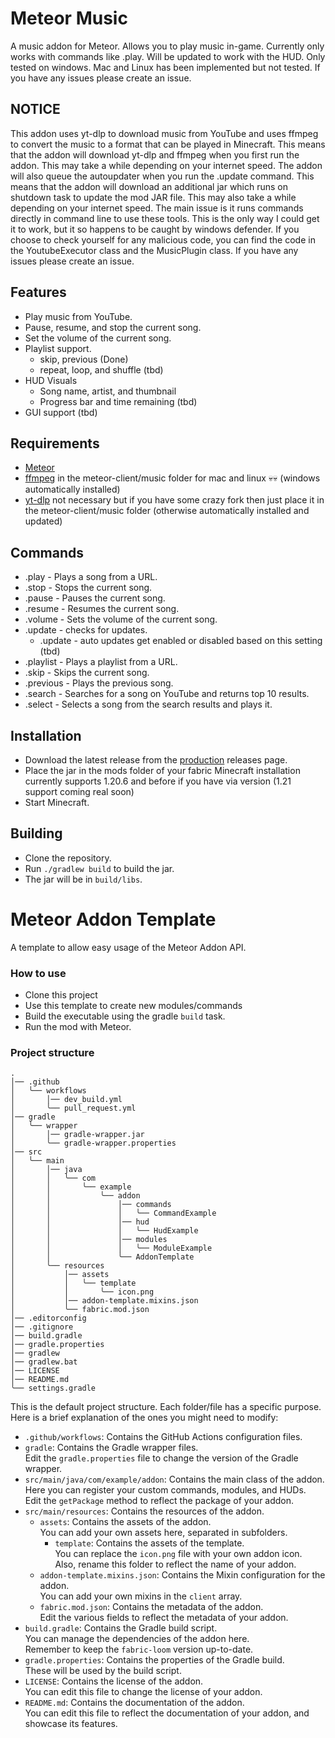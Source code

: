 # Meteor Music
A music addon for Meteor. Allows you to play music in-game.
Currently only works with commands like .play. Will be updated to work with the HUD.
Only tested on windows. Mac and Linux has been implemented but not tested. If you have any issues please create an issue.

## NOTICE
This addon uses yt-dlp to download music from YouTube and uses ffmpeg to convert the music to a format that can be played in Minecraft. 
This means that the addon will download yt-dlp and ffmpeg when you first run the addon. This may take a while depending on your internet speed.
The addon will also queue the autoupdater when you run the .update command.
This means that the addon will download an additional jar which runs on shutdown task to update the mod JAR file.
This may also take a while depending on your internet speed. 
The main issue is it runs commands directly in command line to use these tools. 
This is the only way I could get it to work, but it so happens to be caught by windows defender.
If you choose to check yourself for any malicious code, you can find the code in the YoutubeExecutor class and the MusicPlugin class.
If you have any issues please create an issue.
## Features
- Play music from YouTube.
- Pause, resume, and stop the current song.
- Set the volume of the current song.
- Playlist support.
  - skip, previous (Done)
  - repeat, loop, and shuffle (tbd)
- HUD Visuals
    - Song name, artist, and thumbnail
    - Progress bar and time remaining (tbd)
- GUI support (tbd)

## Requirements
- [Meteor](https://meteorclient.com/)
- [ffmpeg](https://ffmpeg.org//) in the meteor-client/music folder for mac and linux 💀💀 (windows automatically installed)
- [yt-dlp](https://github.com/yt-dlp/yt-dlp) not necessary but if you have some crazy fork then just place it in the meteor-client/music folder (otherwise automatically installed and updated)
## Commands
- .play <url> - Plays a song from a URL.
- .stop - Stops the current song.
- .pause - Pauses the current song.
- .resume - Resumes the current song.
- .volume <volume> - Sets the volume of the current song.
- .update - checks for updates.
  - .update <boolean> - auto updates get enabled or disabled based on this setting (tbd)
- .playlist <url> - Plays a playlist from a URL.
- .skip - Skips the current song.
- .previous - Plays the previous song.
- .search <query> - Searches for a song on YouTube and returns top 10 results.
- .select <index> - Selects a song from the search results and plays it.

## Installation
- Download the latest release from the [production](https://github.com/DevMello/MeteorMusic/releases/tag/production) releases page.
- Place the jar in the mods folder of your fabric Minecraft installation currently supports 1.20.6 and before if you have via version (1.21 support coming real soon)
- Start Minecraft.

## Building
- Clone the repository.
- Run `./gradlew build` to build the jar.
- The jar will be in `build/libs`.

# Meteor Addon Template

A template to allow easy usage of the Meteor Addon API.

### How to use

- Clone this project
- Use this template to create new modules/commands
- Build the executable using the gradle `build` task.
- Run the mod with Meteor.

### Project structure

```text
.
│── .github
│   ╰── workflows
│       │── dev_build.yml
│       ╰── pull_request.yml
│── gradle
│   ╰── wrapper
│       │── gradle-wrapper.jar
│       ╰── gradle-wrapper.properties
│── src
│   ╰── main
│       │── java
│       │   ╰── com
│       │       ╰── example
│       │           ╰── addon
│       │               │── commands
│       │               │   ╰── CommandExample
│       │               │── hud
│       │               │   ╰── HudExample
│       │               │── modules
│       │               │   ╰── ModuleExample
│       │               ╰── AddonTemplate
│       ╰── resources
│           │── assets
│           │   ╰── template
│           │       ╰── icon.png
│           │── addon-template.mixins.json
│           ╰── fabric.mod.json
│── .editorconfig
│── .gitignore
│── build.gradle
│── gradle.properties
│── gradlew
│── gradlew.bat
│── LICENSE
│── README.md
╰── settings.gradle
```

This is the default project structure. Each folder/file has a specific purpose.  
Here is a brief explanation of the ones you might need to modify:

- `.github/workflows`: Contains the GitHub Actions configuration files.
- `gradle`: Contains the Gradle wrapper files.  
  Edit the `gradle.properties` file to change the version of the Gradle wrapper.
- `src/main/java/com/example/addon`: Contains the main class of the addon.  
  Here you can register your custom commands, modules, and HUDs.  
  Edit the `getPackage` method to reflect the package of your addon.
- `src/main/resources`: Contains the resources of the addon.
    - `assets`: Contains the assets of the addon.  
      You can add your own assets here, separated in subfolders.
        - `template`: Contains the assets of the template.  
          You can replace the `icon.png` file with your own addon icon.  
          Also, rename this folder to reflect the name of your addon.
    - `addon-template.mixins.json`: Contains the Mixin configuration for the addon.  
      You can add your own mixins in the `client` array.
    - `fabric.mod.json`: Contains the metadata of the addon.  
      Edit the various fields to reflect the metadata of your addon.
- `build.gradle`: Contains the Gradle build script.  
  You can manage the dependencies of the addon here.  
  Remember to keep the `fabric-loom` version up-to-date.
- `gradle.properties`: Contains the properties of the Gradle build.  
  These will be used by the build script.
- `LICENSE`: Contains the license of the addon.  
  You can edit this file to change the license of your addon.
- `README.md`: Contains the documentation of the addon.  
  You can edit this file to reflect the documentation of your addon, and showcase its features.
